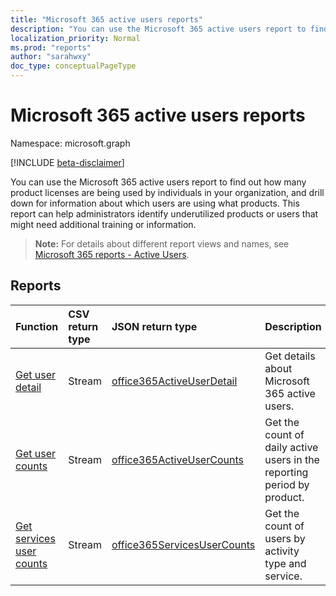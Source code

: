 ```yaml
---
title: "Microsoft 365 active users reports"
description: "You can use the Microsoft 365 active users report to find out how many product licenses are being used by individuals in your organization, and drill down for information about which users are using what products. This report can help administrators identify underutilized products or users that might need additional training or information."
localization_priority: Normal
ms.prod: "reports"
author: "sarahwxy"
doc_type: conceptualPageType
---
```


# Microsoft 365 active users reports

Namespace: microsoft.graph

[!INCLUDE [beta-disclaimer](../../includes/beta-disclaimer.md)]

You can use the Microsoft 365 active users report to find out how many product licenses are being used by individuals in your organization, and drill down for information about which users are using what products. This report can help administrators identify underutilized products or users that might need additional training or information.

> **Note:** For details about different report views and names, see [Microsoft 365 reports - Active Users](https://support.office.com/client/Active-Users-fc1cf1d0-cd84-43fd-adb7-a4c4dfa8112d).

## Reports
| Function                                 | CSV return type | JSON return type                         | Description                              |
| :--------------------------------------- | :-------------- | :--------------------------------------- | ---------------------------------------- |
| [Get user detail](../api/reportroot-getoffice365activeuserdetail.md) | Stream          | [office365ActiveUserDetail](../resources/office365activeuserdetail.md) | Get details about Microsoft 365 active users. |
| [Get user counts](../api/reportroot-getoffice365activeusercounts.md) | Stream          | [office365ActiveUserCounts](../resources/office365activeusercounts.md) | Get the count of daily active users in the reporting period by product. |
| [Get services user counts](../api/reportroot-getoffice365servicesusercounts.md) | Stream          | [office365ServicesUserCounts](../resources/office365servicesusercounts.md) | Get the count of users by activity type and service. |


